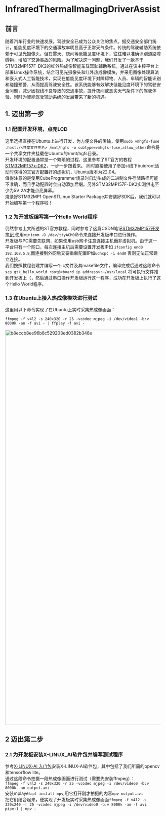 # InfraredThermalImagingDriverAssist  
## 前言  
随着汽车行业的快速发展，驾驶安全已成为公众关注的焦点。据交通安全部门统计，低能见度环境下的交通事故率明显高于正常天气条件。传统的驾驶辅助系统依赖于可见光摄像头，但在雾天、夜间等低能见度环境下，往往难以准确识别道路障碍物，增加了交通事故的风险。为了解决这一问题，我们开发了一款基于STM32MP157F-DK2的红外热成像智能车载驾驶辅助系统，通过在该主控平台上部署Linux操作系统，结合可见光摄像头和红外热成像模块，并采用图像处理算法和嵌入式人工智能技术，实现在低能见度环境下对障碍物、人员、车辆的智能识别和碰撞预警，从而提高驾驶安全性。该系统能够有效解决低能见度环境下的驾驶安全问题，减少因视线不良导致的交通事故，提升夜间或恶劣天气条件下的驾驶体验，同时为智能驾驶辅助系统的发展带来了新的机遇。  
## 1. 迈出第一步
### 1.1 配置开发环境，点亮LCD  
这里选择直接在Ubuntu上进行开发，为方便文件的传输，使用```sudo vmhgfs-fuse .host:/<共享文件夹名> /mnt/hgfs -o subtype=vmhgfs-fuse,allow_other```命令将一个共享文件夹挂载在Ubuntu的/mnt/hgfs目录。  
开发环境的配置通常是一个繁琐的过程，这里参考了ST官方的教程 [STM32MP157x-DK2](https://wiki.stmicroelectronics.cn/stm32mpu/wiki/Getting_started/STM32MP1_boards/STM32MP157x-DK2/Develop_on_Arm%C2%AE_Cortex%C2%AE-A7 )，一步一步跟着来。 
同时直接使用了参加st线下buidroot活动时获得的其官方配置好的虚拟机，Ubuntu版本为22.04。  
值得注意的是使用CubeProgrammer烧录时自动生成的二进制文件存储路径可能不准确，而且手动配置时会自动添加后缀。另外STM32MP157F-DK2实测供电至少为5V 2A才能点亮屏幕。  
烧录好STM32MP1 OpenSTLinux Starter Package并安装好SDK后，我们就可以开始编写第一个程序啦！  

### 1.2 为开发板编写第一个Hello World程序  
仍然参考上文所述的ST官方教程，同时参考了这篇CSDN笔记[STM32MP157开发笔记 ](https://mculover666.blog.csdn.net/article/details/121952359?spm=1001.2101.3001.6650.2&utm_medium=distribute.pc_relevant.none-task-blog-2%7Edefault%7ECTRLIST%7ERate-2-121952359-blog-121969843.235%5Ev43%5Epc_blog_bottom_relevance_base5&depth_1-utm_source=distribute.pc_relevant.none-task-blog-2%7Edefault%7ECTRLIST%7ERate-2-121952359-blog-121969843.235%5Ev43%5Epc_blog_bottom_relevance_base5&utm_relevant_index=5) 使用```minicom -D /dev/ttyACM0```命令来连接开发板串口进行操作。  
开发板与PC需要先联网，如果使用usb网卡注意连接主机而非虚拟机。由于这一平台只有一个网口，每次连接主机后需要设置开发板IP如 ```ifconfig end0 192.168.5.9```,而连接到外网后又要重新配置IP如```udhcpc -i end0``` 否则无法正常建立连接。     
我们按照教程创建并编写一个.c文件及其makefile文件，编译完成后通过这段命令 ```scp gtk_hello_world root@<board ip address>:~/usr/local``` 将可执行文件推到开发板上（，然后通过串口操作开发板运行这一程序，成功在开发板上执行了这个Hello World程序。  

### 1.3 在Ubuntu上接入热成像模块进行测试  
这里用以下命令实现了在Ubuntu上实时采集热成像画面：  
```
ffmpeg -f v4l2 -s 240x320 -r 25 -vcodec mjpeg -i /dev/video1 -b:v 8000k -an -f avi - | ffplay -f avi -
``` 
<img width="1280" alt="b8eccb8ee96b8c529203ed0382b348e" src="https://github.com/LegionMay/InfraredThermalImagingDriverAssist/assets/110379545/faec65d4-2e47-4bcd-a5f9-2a2573ada848">  

## 2 迈出第二步
### 2.1 为开发板安装X-LINUX_AI软件包并编写测试程序  
参考[X-LINUX-AI 入门包]([https://blog.csdn.net/xiaopang_love_study/article/details/121617995](https://wiki.st.com/stm32mpu/wiki/X-LINUX-AI_Starter_package))安装X-LINUX-AI软件包，其中包括了我们所需的opencv和tensorflow lite。  
通过这段命令拍摄一段热成像画面进行测试（需要先安装ffmpeg）：  
```ffmpeg -f v4l2 -s 240x320 -r 25 -vcodec mjpeg -i /dev/video0 -b:v 8000k -an output.avi```  
安装mplayer```apt install mpv```,用它打开刚才拍摄的内容```mpv output.avi```  
把它们结合起来，便实现了开发板实时采集热成像画面```ffmpeg -f v4l2 -s 320x240 -r 25 -vcodec mjpeg -i /dev/video0 -b:v 8000k -an -f avi pipe:1 | mpv -``` 



